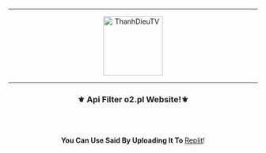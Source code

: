 -----

<p align="center">
<img class="Blob" src="https://i.imgur.com/lSSa9YM.jpg" width="120" height="120" alt="ThanhDieuTV">

</p>

-----

### <p align="center">⚜️ Api Filter o2.pl Website!⚜️</p>
<br><br>
<p align="center">
<strong>You Can Use Said By Uploading It To </strong> <a href="http://replit.com/">Replit</a>!
<br><br>
